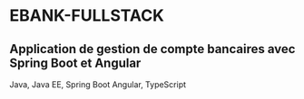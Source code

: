 # EBANK-FULLSTACK
Application de gestion de compte bancaires avec Spring Boot et Angular
---------------------------------------------------------------------------
Java, Java EE, Spring Boot
Angular, TypeScript
